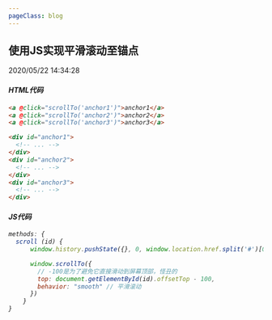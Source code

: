```yaml
---
pageClass: blog
---
```


## 使用JS实现平滑滚动至锚点
<p class="date">2020/05/22 14:34:28 
<span id="/blog/js/SmoothScrollAnchor.html" class="leancloud_visitors">
    <i class="shni shn-eye-fill" />
    <i class="leancloud-visitors-count"></i>
</span>
</p>

#### HTML代码
```html
<a @click="scrollTo('anchor1')">anchor1</a>
<a @click="scrollTo('anchor2')">anchor2</a>
<a @click="scrollTo('anchor3')">anchor3</a>

<div id="anchor1">
  <!-- ... -->
</div>
<div id="anchor2">
  <!-- ... -->
</div>
<div id="anchor3">
  <!-- ... -->
</div>
```

#### JS代码
```js
methods: {
  scroll (id) {
      window.history.pushState({}, 0, window.location.href.split('#')[0] + '#' + id) //更新url

      window.scrollTo({
        // -100是为了避免它直接滑动到屏幕顶部，怪丑的
        top: document.getElementById(id).offsetTop - 100, 
        behavior: "smooth" // 平滑滚动
      })
    }
}
```

<base-valine />
<el-backtop :visibility-height="0"></el-backtop>
